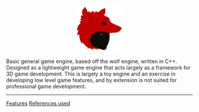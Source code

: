 <p align="center"><img width="128" height="128" src="docs/resources/logo.png"></p>

Basic general game engine, based off the wolf engine, written in C++. Designed as a lightweight game engine that acts largely as a framework for 3D game development. This is largely a toy engine and an exercise in developing low level game features, and by extension is not suited for professional game development.

<hr>

[Features](docs/features.md)
[References used](docs/references.md)
